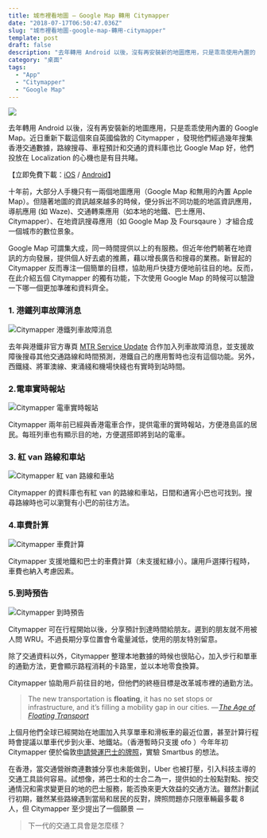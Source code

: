 ```yaml
---
title: 城市裡看地圖 — Google Map 轉用 Citymapper
date: "2018-07-17T06:50:47.036Z"
slug: "城市裡看地圖-google-map-轉用-citymapper"
template: post
draft: false
description: "去年轉用 Android 以後，沒有再安裝新的地圖應用，只是乖乖使用內置的 Google Map。近日重新下載這個來自英國倫敦的 Citymapper ，發現他們經過幾年搜集香港交通數據，路線搜尋、車程預計和交通的資料庫也比 Google Map 好，他們投放在 Localization 的心機也是有目共睹。"
category: "桌面"
tags:
  - "App"
  - "Citymapper"
  - "Google Map"
---
```


![](/media/1__sHKWMGTSOCpNv3EAR0VGFQ.png)

去年轉用 Android 以後，沒有再安裝新的地圖應用，只是乖乖使用內置的 Google Map。近日重新下載這個來自英國倫敦的 Citymapper ，發現他們經過幾年搜集香港交通數據，路線搜尋、車程預計和交通的資料庫也比 Google Map 好，他們投放在 Localization 的心機也是有目共睹。

【立即免費下載：[iOS](https://itunes.apple.com/hk/app/citymapper/id469463298?mt=8&at=10lSkU) / [Android](https://play.google.com/store/apps/details?id=com.citymapper.app.release&hl=zh_TW)】

十年前，大部分人手機只有一兩個地圖應用（Google Map 和無用的內置 Apple Map）。但隨著地圖的資訊越來越多的時候，便分拆出不同功能的地區資訊應用，導航應用 (如 Waze)、交通轉乘應用（如本地的地鐵、巴士應用、 Citymapper）、在地資訊搜尋應用（如 Google Map 及 Foursqaure ）才組合成一個城市的數位景象。

Google Map 可謂集大成，同一時間提供以上的有服務。但近年他們朝著在地資訊的方向發展，提供個人好去處的推薦，藉以增長廣告和搜尋的業務。新冒起的 Citymapper 反而專注一個簡單的目標，協助用戶快捷方便地前往目的地。反而，在此介紹五個 Citymapper 的獨有功能，下次使用 Google Map 的時候可以驗證一下哪一個更加準確和資料齊全。

### 1. 港鐵列車故障消息

![Citymapper 港鐵列車故障消息](/media/Citymapper-02.jpg)

去年與港鐵非官方專頁 [MTR Service Update](https://twitter.com/mtrupdate) 合作加入列車故障消息，並支援故障後搜尋其他交通路線和時間預測，港鐵自己的應用暫時也沒有這個功能。另外，西鐵綫、將軍澳線、東涌綫和機場快綫也有實時到站時間。

### 2.電車實時報站

![Citymapper 電車實時報站](/media/Citymapper-03.jpg)

Citymapper 兩年前已經與香港電車合作，提供電車的實時報站，方便港島區的居民。每班列車也有顯示目的地，方便選搭即將到站的電車。

### 3. 紅 van 路線和車站

![Citymapper 紅 van 路線和車站](/media/Citymapper-05.jpg)

Citymapper 的資料庫也有紅 van 的路線和車站，日間和通宵小巴也可找到。搜尋路線時也可以瀏覽有小巴的前往方法。

### 4.車費計算

![Citymapper 車費計算](/media/Citymapper-04.jpeg)

Citymapper 支援地鐵和巴士的車費計算（未支援紅綠小）。讓用戶選擇行程時，車費也納入考慮因素。

### 5.到時預告

![Citymapper 到時預告](/media/Citymapper-01.jpg)

Citymapper 可在行程開始以後，分享預計到達時間給朋友。遲到的朋友就不用被人問 WRU。不過長期分享位置會令電量減低，使用的朋友特別留意。

除了交通資料以外，Citymapper 整理本地數據的時候也很貼心，加入步行和單車的通勤方法，更會顯示路程消耗的卡路里，並以本地零食換算。

Citymapper 協助用戶前往目的地，但他們的終極目標是改革城市裡的通勤方法。

> The new transportation is **floating**, it has no set stops or infrastructure, and it’s filling a mobility gap in our cities.
> <cite>— [The Age of Floating Transport](https://medium.com/citymapper/the-age-of-floating-transport-a87e2476f961)</cite>

上個月他們全球已經開始在地圖加入共享單車和滑板車的最近位置，甚至計算行程時會提議以單車代步到火車、地鐵站。（香港暫時只支援 ofo ）今年年初 Citymapper 便於倫敦[申請營運巴士的牌照](http://www.wired.co.uk/article/citymapper-smart-ride-ceo-smart-bus-make-money)，實驗 Smartbus 的想法。

在香港，當交通營辦商連數據分享也未能做到，Uber 也被打壓，引入科技主導的交通工具談何容易。試想像，將巴士和的士合二為一，提供如的士般點對點、按交通情況和需求變更目的地的巴士服務，能否換來更大效益的交通方法。雖然計劃試行初期，雖然某些路線遇到當局和居民的反對，牌照問題亦只限車輛最多載 8 人，但 Citymapper 至少提出了一個願景  —

> 下一代的交通工具會是怎麼樣？
